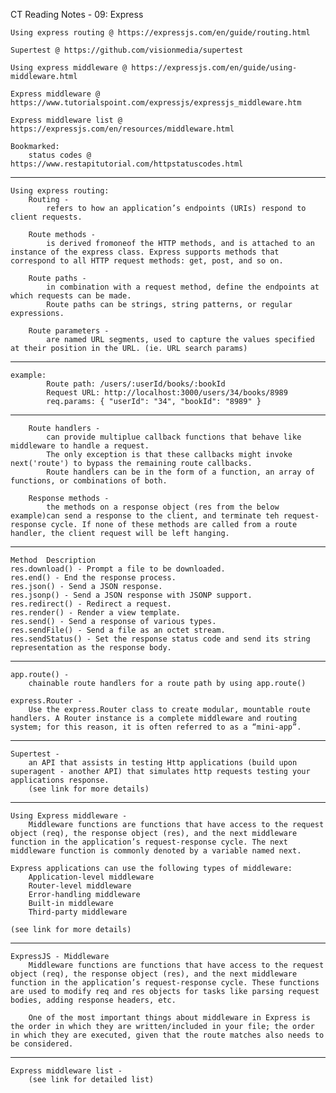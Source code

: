 CT Reading Notes - 09: Express

    Using express routing @ https://expressjs.com/en/guide/routing.html

    Supertest @ https://github.com/visionmedia/supertest

    Using express middleware @ https://expressjs.com/en/guide/using-middleware.html

    Express middleware @ https://www.tutorialspoint.com/expressjs/expressjs_middleware.htm

    Express middleware list @ https://expressjs.com/en/resources/middleware.html

    Bookmarked:
        status codes @ https://www.restapitutorial.com/httpstatuscodes.html

---
    Using express routing: 
        Routing - 
            refers to how an application’s endpoints (URIs) respond to client requests.

        Route methods -
            is derived fromoneof the HTTP methods, and is attached to an instance of the express class. Express supports methods that correspond to all HTTP request methods: get, post, and so on.
        
        Route paths -
            in combination with a request method, define the endpoints at which requests can be made. 
            Route paths can be strings, string patterns, or regular expressions. 

        Route parameters -
            are named URL segments, used to capture the values specified at their position in the URL. (ie. URL search params)
---
    example: 
            Route path: /users/:userId/books/:bookId
            Request URL: http://localhost:3000/users/34/books/8989
            req.params: { "userId": "34", "bookId": "8989" }
---
        Route handlers -
            can provide multiplue callback functions that behave like middleware to handle a request.
            The only exception is that these callbacks might invoke next('route') to bypass the remaining route callbacks.
            Route handlers can be in the form of a function, an array of functions, or combinations of both.

        Response methods -
            the methods on a response object (res from the below example)can send a response to the client, and terminate teh request-response cycle. If none of these methods are called from a route handler, the client request will be left hanging. 

---
    Method	Description
    res.download() - Prompt a file to be downloaded.
    res.end() - End the response process.
    res.json() - Send a JSON response.
    res.jsonp() - Send a JSON response with JSONP support.
    res.redirect() - Redirect a request.
    res.render() - Render a view template.
    res.send() - Send a response of various types.
    res.sendFile() - Send a file as an octet stream.
    res.sendStatus() - Set the response status code and send its string representation as the response body.
---
    app.route() -
        chainable route handlers for a route path by using app.route()
    
    express.Router -
        Use the express.Router class to create modular, mountable route handlers. A Router instance is a complete middleware and routing system; for this reason, it is often referred to as a “mini-app”.

--- 
    Supertest -
        an API that assists in testing Http applications (build upon superagent - another API) that simulates http requests testing your applications response.
        (see link for more details)

---
    Using Express middleware -
        Middleware functions are functions that have access to the request object (req), the response object (res), and the next middleware function in the application’s request-response cycle. The next middleware function is commonly denoted by a variable named next.

    Express applications can use the following types of middleware:
        Application-level middleware
        Router-level middleware
        Error-handling middleware
        Built-in middleware
        Third-party middleware

    (see link for more details)

---
    ExpressJS - Middleware
        Middleware functions are functions that have access to the request object (req), the response object (res), and the next middleware function in the application’s request-response cycle. These functions are used to modify req and res objects for tasks like parsing request bodies, adding response headers, etc.
        
        One of the most important things about middleware in Express is the order in which they are written/included in your file; the order in which they are executed, given that the route matches also needs to be considered.
---
    Express middleware list - 
        (see link for detailed list)
